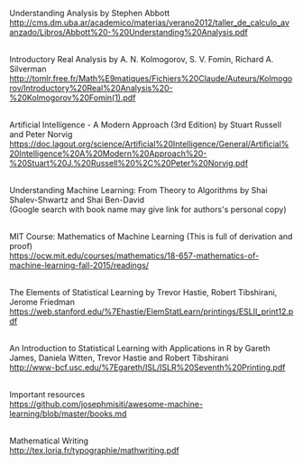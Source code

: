 
Understanding Analysis by Stephen Abbott<br>
http://cms.dm.uba.ar/academico/materias/verano2012/taller_de_calculo_avanzado/Libros/Abbott%20-%20Understanding%20Analysis.pdf <br><br>

Introductory Real Analysis by A. N. Kolmogorov, S. V. Fomin, Richard A. Silverman <br>
http://tomlr.free.fr/Math%E9matiques/Fichiers%20Claude/Auteurs/Kolmogorov/Introductory%20Real%20Analysis%20-%20Kolmogorov%20Fomin(1).pdf<br><br>

Artificial Intelligence - A Modern Approach (3rd Edition) by Stuart Russell and Peter Norvig <br>
https://doc.lagout.org/science/Artificial%20Intelligence/General/Artificial%20Intelligence%20A%20Modern%20Approach%20-%20Stuart%20J.%20Russell%20%2C%20Peter%20Norvig.pdf<br><br>

Understanding Machine Learning: From Theory to Algorithms by Shai Shalev-Shwartz and Shai Ben-David <br>
(Google search with book name may give link for authors's personal copy) <br><br>

MIT Course: Mathematics of Machine Learning (This is full of derivation and proof) <br>
https://ocw.mit.edu/courses/mathematics/18-657-mathematics-of-machine-learning-fall-2015/readings/<br><br>

The Elements of Statistical Learning by Trevor Hastie, Robert Tibshirani, Jerome Friedman <br>
https://web.stanford.edu/%7Ehastie/ElemStatLearn/printings/ESLII_print12.pdf<br><br>

An Introduction to Statistical Learning with Applications in R by  Gareth James, Daniela Witten, Trevor Hastie and Robert Tibshirani<br>
http://www-bcf.usc.edu/%7Egareth/ISL/ISLR%20Seventh%20Printing.pdf <br><br>

Important resources <br>
https://github.com/josephmisiti/awesome-machine-learning/blob/master/books.md <br><br>

Mathematical Writing<br>
http://tex.loria.fr/typographie/mathwriting.pdf<br><br>
